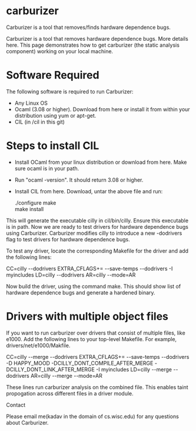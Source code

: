 carburizer
==========

Carburizer is a tool that removes/finds hardware dependence bugs.

Carburizer is a tool that removes hardware dependence bugs. More details here. This page demonstrates how to get carburizer (the static analysis component) working on your local machine.

Software Required
=================

The following software is required to run Carburizer:
 - Any Linux OS
 - Ocaml (3.08 or higher). Download from here or install it from within your distribution using yum or apt-get. 
 - CIL (in /cil in this git) 

Steps to install CIL
====================

- Install OCaml from your linux distribution or download from here. Make sure ocaml is in your path.
- Run "ocaml -version". It should return 3.08 or higher.
- Install CIL from here. Download, untar the above file and run: 

  ./configure 
  make        
  make install 

This will generate the executable cilly in cil/bin/cilly. Ensure this executable is in path. Now we are ready to test drivers for hardware dependence bugs using Carburizer. Carburizer modifies cilly to introduce a new -dodrivers flag to test drivers for hardware dependence bugs.

To test any driver, locate the corresponding Makefile for the driver and add the following lines:

CC=cilly --dodrivers
EXTRA_CFLAGS+=  --save-temps --dodrivers -I myincludes
LD=cilly --dodrivers
AR=cilly --mode=AR

Now build the driver, using the command make. This should show list of hardware dependence bugs and generate a hardened binary. 

Drivers with multiple object files
==================================

If you want to run carburizer over drivers that consist of multiple files, like e1000. Add the following lines to your top-level Makefile. For example, drivers/net/e1000/Makfile.

CC=cilly --merge --dodrivers
EXTRA_CFLAGS+= --save-temps --dodrivers -D HAPPY_MOOD -DCILLY_DONT_COMPILE_AFTER_MERGE -DCILLY_DONT_LINK_AFTER_MERGE -I myincludes
LD=cilly --merge --dodrivers
AR=cilly --merge --mode=AR

These lines run carburizer analysis on the combined file. This enables taint propogation across different files in a driver module.

Contact

Please email me(kadav in the domain of  cs.wisc.edu)  for any questions about Carburizer.

